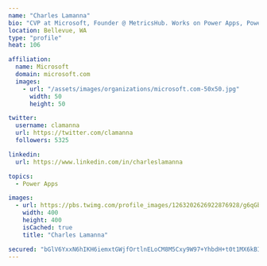 ```yaml
---
name: "Charles Lamanna"
bio: "CVP at Microsoft, Founder @ MetricsHub. Works on Power Apps, Power Automate, Power Virtual Agent, Common Data Service and Dynamics 365."
location: Bellevue, WA
type: "profile"
heat: 106

affiliation:
  name: Microsoft
  domain: microsoft.com
  images:
    - url: "/assets/images/organizations/microsoft.com-50x50.jpg"
      width: 50
      height: 50

twitter:
  username: clamanna
  url: https://twitter.com/clamanna
  followers: 5325

linkedin:
  url: https://www.linkedin.com/in/charleslamanna

topics:
  - Power Apps

images:
  - url: https://pbs.twimg.com/profile_images/1263202626922876928/g6qGbHZ-_400x400.jpg
    width: 400
    height: 400
    isCached: true
    title: "Charles Lamanna"

secured: "bGlV6YxxN6hIKH6iemxtGWjfOrtlnELoCM8M5Cxy9W97+YhbdH+t0t1MX6kBIKxSiPwFJSkKdT1EUCOvRssXCYoQmgXN+TqyjzmMc96EdwvoMIhhYeCkGw4OBP61Y0AxsWK+QzXc8dXC7mRVYENKbtDPEH0qymHj3PvykWy7MYT/Gbnw5w51R5jeuoQwGFHWk9VIGVUxrdrEbjIt5yuJfDDYiNFqep5WRD6z/cjghI8sbeN1UY7dk6yidIob5TCPZzISUZrXxpKKGM9h6OvX7F295tfvZaDr9li+T3lmbbhVzcD5havNMJ/9Z7Aa86o4PiptmGEjOTSuHlL1KJ8xA0qauFy49uFpYc/eIwpLK9Vbb6lyi37WRh5cV+oDCVSDPzPYpAg9lJ3mWperU7HOsTm3cyg2HBKJNWbNpNghHQI=;2Wp6QBMLxfx8dxlUswrqgw=="
---
```



